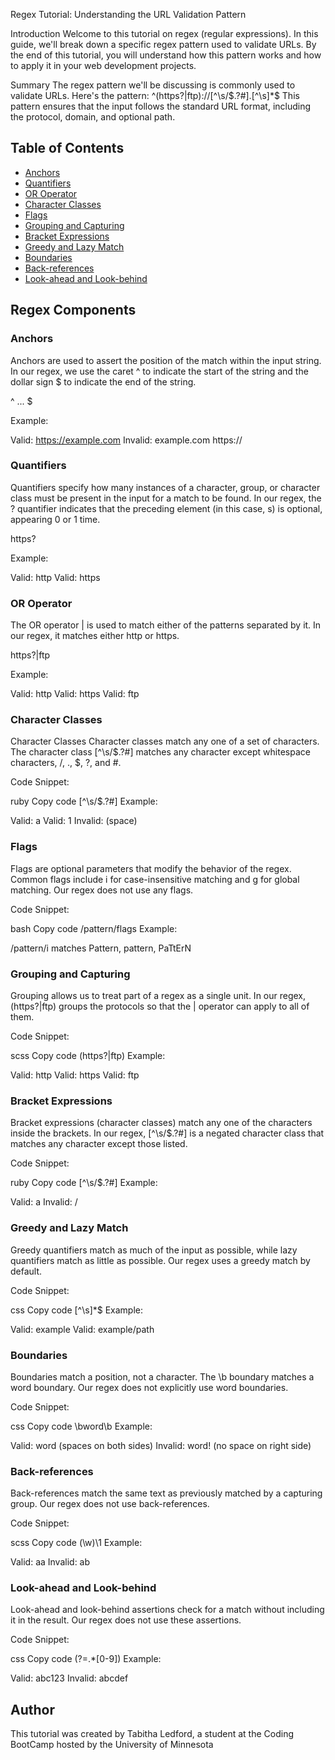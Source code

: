 Regex Tutorial: Understanding the URL Validation Pattern

Introduction
Welcome to this tutorial on regex (regular expressions). In this guide, we'll break down a specific regex pattern used to validate URLs. By the end of this tutorial, you will understand how this pattern works and how to apply it in your web development projects.

Summary
The regex pattern we'll be discussing is commonly used to validate URLs. Here's the pattern:
^(https?|ftp):\/\/[^\s/$.?#].[^\s]*$
This pattern ensures that the input follows the standard URL format, including the protocol, domain, and optional path.

## Table of Contents

- [Anchors](#anchors)
- [Quantifiers](#quantifiers)
- [OR Operator](#or-operator)
- [Character Classes](#character-classes)
- [Flags](#flags)
- [Grouping and Capturing](#grouping-and-capturing)
- [Bracket Expressions](#bracket-expressions)
- [Greedy and Lazy Match](#greedy-and-lazy-match)
- [Boundaries](#boundaries)
- [Back-references](#back-references)
- [Look-ahead and Look-behind](#look-ahead-and-look-behind)

## Regex Components

### Anchors
Anchors are used to assert the position of the match within the input string. In our regex, we use the caret ^ to indicate the start of the string and the dollar sign $ to indicate the end of the string.

^ ... $

Example:

Valid: https://example.com
Invalid: example.com https://

### Quantifiers
Quantifiers specify how many instances of a character, group, or character class must be present in the input for a match to be found. In our regex, the ? quantifier indicates that the preceding element (in this case, s) is optional, appearing 0 or 1 time.

https?

Example:

Valid: http
Valid: https

### OR Operator
The OR operator | is used to match either of the patterns separated by it. In our regex, it matches either http or https.

https?|ftp

Example:

Valid: http
Valid: https
Valid: ftp

### Character Classes
Character Classes
Character classes match any one of a set of characters. The character class [^\s/$.?#] matches any character except whitespace characters, /, ., $, ?, and #.

Code Snippet:

ruby
Copy code
[^\s/$.?#]
Example:

Valid: a
Valid: 1
Invalid: (space)

### Flags
Flags are optional parameters that modify the behavior of the regex. Common flags include i for case-insensitive matching and g for global matching. Our regex does not use any flags.

Code Snippet:

bash
Copy code
/pattern/flags
Example:

/pattern/i matches Pattern, pattern, PaTtErN
### Grouping and Capturing
Grouping allows us to treat part of a regex as a single unit. In our regex, (https?|ftp) groups the protocols so that the | operator can apply to all of them.

Code Snippet:

scss
Copy code
(https?|ftp)
Example:

Valid: http
Valid: https
Valid: ftp

### Bracket Expressions
Bracket expressions (character classes) match any one of the characters inside the brackets. In our regex, [^\s/$.?#] is a negated character class that matches any character except those listed.

Code Snippet:

ruby
Copy code
[^\s/$.?#]
Example:

Valid: a
Invalid: /

### Greedy and Lazy Match
Greedy quantifiers match as much of the input as possible, while lazy quantifiers match as little as possible. Our regex uses a greedy match by default.

Code Snippet:

css
Copy code
[^\s]*$
Example:

Valid: example
Valid: example/path

### Boundaries
Boundaries match a position, not a character. The \b boundary matches a word boundary. Our regex does not explicitly use word boundaries.

Code Snippet:

css
Copy code
\bword\b
Example:

Valid: word (spaces on both sides)
Invalid: word! (no space on right side)

### Back-references
Back-references match the same text as previously matched by a capturing group. Our regex does not use back-references.

Code Snippet:

scss
Copy code
(\w)\1
Example:

Valid: aa
Invalid: ab
### Look-ahead and Look-behind
Look-ahead and look-behind assertions check for a match without including it in the result. Our regex does not use these assertions.

Code Snippet:

css
Copy code
(?=.*[0-9])
Example:

Valid: abc123
Invalid: abcdef
## Author

This tutorial was created by Tabitha Ledford, a student at the Coding BootCamp hosted by the University of Minnesota
